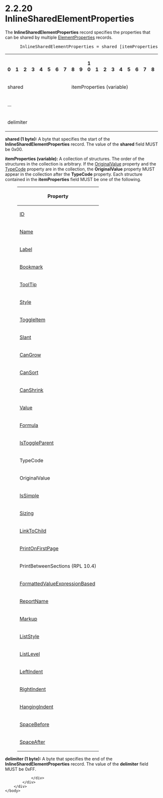 <html dir="LTR" xmlns:mshelp="http://msdn.microsoft.com/mshelp" xmlns:ddue="http://ddue.schemas.microsoft.com/authoring/2003/5" xmlns:xlink="http://www.w3.org/1999/xlink" xmlns:tool="http://www.microsoft.com/tooltip">
    <head>
        <meta http-equiv="Content-Type" content="text/html; CHARSET=utf-8"></meta>
        <meta name="save" content="history"></meta>
        <title>2.2.20 InlineSharedElementProperties</title>
        <xml>
            <mshelp:toctitle title="2.2.20 InlineSharedElementProperties"></mshelp:toctitle>
            <mshelp:rltitle title="[MS-RPL]: InlineSharedElementProperties"></mshelp:rltitle>
            <mshelp:keyword index="A" term="23d76278-cee5-45ee-a361-a9d94d6d3300"></mshelp:keyword>
            <mshelp:attr name="DCSext.ContentType" value="open specification"></mshelp:attr>
            <mshelp:attr name="AssetID" value="23d76278-cee5-45ee-a361-a9d94d6d3300"></mshelp:attr>
            <mshelp:attr name="TopicType" value="kbRef"></mshelp:attr>
            <mshelp:attr name="DCSext.Title" value="[MS-RPL]: InlineSharedElementProperties" />
        </xml>
    </head>
    <body>
        <div id="header">
            <h1 class="heading">2.2.20 InlineSharedElementProperties</h1>
        </div>
        <div id="mainSection">
            <div id="mainBody">
                <div id="allHistory" class="saveHistory"></div>
                <div id="sectionSection0" class="section" name="collapseableSection">
                    

<p>The <b>InlineSharedElementProperties</b> record specifies
the properties that can be shared by multiple <a href="d7f6cef2-01c6-4562-a4a0-5f205d79963e.htm">ElementProperties</a>
records.           </p>

<dl>
<dd>
<div><pre> InlineSharedElementProperties = shared [itemProperties] delimiter
</pre></div>
</dd></dl>

<table>
 <tr>
  <th><p><br>0</p></th>
  <th><p><br>1</p></th>
  <th><p><br>2</p></th>
  <th><p><br>3</p></th>
  <th><p><br>4</p></th>
  <th><p><br>5</p></th>
  <th><p><br>6</p></th>
  <th><p><br>7</p></th>
  <th><p><br>8</p></th>
  <th><p><br>9</p></th>
  <th><p>1<br>0</p></th>
  <th><p><br>1</p></th>
  <th><p><br>2</p></th>
  <th><p><br>3</p></th>
  <th><p><br>4</p></th>
  <th><p><br>5</p></th>
  <th><p><br>6</p></th>
  <th><p><br>7</p></th>
  <th><p><br>8</p></th>
  <th><p><br>9</p></th>
  <th><p>2<br>0</p></th>
  <th><p><br>1</p></th>
  <th><p><br>2</p></th>
  <th><p><br>3</p></th>
  <th><p><br>4</p></th>
  <th><p><br>5</p></th>
  <th><p><br>6</p></th>
  <th><p><br>7</p></th>
  <th><p><br>8</p></th>
  <th><p><br>9</p></th>
  <th><p>3<br>0</p></th>
  <th><p><br>1</p></th>
 </tr>
 <tr>
  <td colspan="8">
  <p>shared</p>
  </td>
  <td colspan="24">
  <p>itemProperties
  (variable)</p>
  </td>
 </tr>
 <tr>
  <td colspan="32">
  <p>...</p>
  </td>
 </tr>
 <tr>
  <td colspan="8">
  <p>delimiter</p>
  </td>
  
 </tr>
</table>

<p><b>shared (1 byte): </b>A byte that specifies the
start of the <b>InlineSharedElementProperties</b> record. The value of the <b>shared</b>
field MUST be 0x00.</p>

<p><b>itemProperties (variable): </b>A collection of
structures. The order of the structures in the collection is arbitrary. If the <a href="50e2d7e4-3987-43c5-9b07-91ae5d4ebfe6.htm">OriginalValue</a> property and
the <a href="b5b6a9a8-765b-4ff5-a6be-01fbf48f953b.htm">TypeCode</a> property
are in the collection, the <b>OriginalValue</b> property MUST appear in the
collection after the <b>TypeCode</b> property. Each structure contained in the <b>itemProperties</b>
field MUST be one of the following.</p>

<dl>
<dd>
<table>
 <thead>
  <tr>
   <th>
   <p>Property</p>
   </th>
  </tr>
 </thead>
 <tr>
  <td>
  <p><a href="cefdcebd-7703-4ba3-a8f1-ba3681283bf7.htm">ID</a></p>
  </td>
 </tr>
 <tr>
  <td>
  <p><a href="62a0694f-142f-4b75-be82-c15aff6e535b.htm">Name</a></p>
  </td>
 </tr>
 <tr>
  <td>
  <p><a href="07e6d2f5-45d1-415f-b4d0-ed2de8bd7801.htm">Label</a></p>
  </td>
 </tr>
 <tr>
  <td>
  <p><a href="4bcb32fe-6fca-461b-ab82-909174314629.htm">Bookmark</a></p>
  </td>
 </tr>
 <tr>
  <td>
  <p><a href="700fe509-80a0-41c1-aedd-451cd43a9c1d.htm">ToolTip</a></p>
  </td>
 </tr>
 <tr>
  <td>
  <p><a href="04bf25a1-2f43-4acf-b9eb-b9fa2dc45202.htm">Style</a></p>
  </td>
 </tr>
 <tr>
  <td>
  <p><a href="77b85c3e-ef13-47bc-86ca-f9f82b1c7451.htm">ToggleItem</a></p>
  </td>
 </tr>
 <tr>
  <td>
  <p><a href="e6dae7fe-2801-49ce-9389-23f39a543ed1.htm">Slant</a></p>
  </td>
 </tr>
 <tr>
  <td>
  <p><a href="4a5d3db4-5291-4394-9d17-9f45ece1b7f8.htm">CanGrow</a></p>
  </td>
 </tr>
 <tr>
  <td>
  <p><a href="73f35879-8190-41ab-9941-e8d185beff71.htm">CanSort</a></p>
  </td>
 </tr>
 <tr>
  <td>
  <p><a href="92f833d5-8678-4028-ad87-fd8a97b3ba12.htm">CanShrink</a></p>
  </td>
 </tr>
 <tr>
  <td>
  <p><a href="3f7eea86-e226-47e0-bcc0-0b71b90172e1.htm">Value</a></p>
  </td>
 </tr>
 <tr>
  <td>
  <p><a href="f400b13f-a0d4-4621-a3bc-6c41f5e7dda6.htm">Formula</a></p>
  </td>
 </tr>
 <tr>
  <td>
  <p><a href="e474faf9-2be5-44c3-9bf6-76ab12309d9f.htm">IsToggleParent</a></p>
  </td>
 </tr>
 <tr>
  <td>
  <p>TypeCode</p>
  </td>
 </tr>
 <tr>
  <td>
  <p>OriginalValue</p>
  </td>
 </tr>
 <tr>
  <td>
  <p><a href="1f7d292a-0408-41fd-85c9-4b52b879b14e.htm">IsSimple</a></p>
  </td>
 </tr>
 <tr>
  <td>
  <p><a href="2c657715-bf25-466b-8cae-eccac183bc12.htm">Sizing</a></p>
  </td>
 </tr>
 <tr>
  <td>
  <p><a href="fe72253b-4509-4840-ab1e-68f9bbcf956f.htm">LinkToChild</a></p>
  </td>
 </tr>
 <tr>
  <td>
  <p><a href="c5ff73cb-c92e-4cd0-a3cc-32f7e76a2471.htm">PrintOnFirstPage</a></p>
  </td>
 </tr>
 <tr>
  <td>
  <p>PrintBetweenSections (RPL 10.4)</p>
  </td>
 </tr>
 <tr>
  <td>
  <p><a href="a6b04ecb-0cfc-4e30-a766-d6684258fe4c.htm">FormattedValueExpressionBased</a></p>
  </td>
 </tr>
 <tr>
  <td>
  <p><a href="04f243a8-affa-43cc-9232-ca7254222200.htm">ReportName</a></p>
  </td>
 </tr>
 <tr>
  <td>
  <p><a href="d3fe9297-a043-4729-bf0b-fb63f8848248.htm">Markup</a></p>
  </td>
 </tr>
 <tr>
  <td>
  <p><a href="4f607546-2a2e-4cf2-869b-1a994e7a0db1.htm">ListStyle</a></p>
  </td>
 </tr>
 <tr>
  <td>
  <p><a href="5b84365d-251e-438a-92f4-5ff4619a2ce4.htm">ListLevel</a></p>
  </td>
 </tr>
 <tr>
  <td>
  <p><a href="4b807519-fe1b-4d9b-bd27-b484fec814b2.htm">LeftIndent</a></p>
  </td>
 </tr>
 <tr>
  <td>
  <p><a href="87063fe1-2139-422a-80de-47d6f710d59b.htm">RightIndent</a></p>
  </td>
 </tr>
 <tr>
  <td>
  <p><a href="ebcf76fd-7a49-4b92-8628-05a303b4b3b1.htm">HangingIndent</a></p>
  </td>
 </tr>
 <tr>
  <td>
  <p><a href="373409b2-38d6-47f2-8769-571fd820f3ba.htm">SpaceBefore</a></p>
  </td>
 </tr>
 <tr>
  <td>
  <p><a href="7482a298-55f7-4580-844c-5d7b66abbcaf.htm">SpaceAfter</a></p>
  </td>
 </tr>
</table>
</dd></dl>

<p><b>delimiter (1 byte): </b>A byte that specifies the
end of the <b>InlineSharedElementProperties</b> record. The value of the <b>delimiter</b>
field MUST be 0xFF.</p>


                </div>
            </div>
        </div>
    </body>
</html>